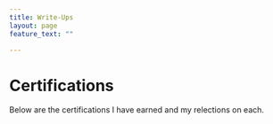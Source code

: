 ```yaml
---
title: Write-Ups
layout: page
feature_text: ""

---
```

# Certifications

Below are the certifications I have earned and my relections on each.
